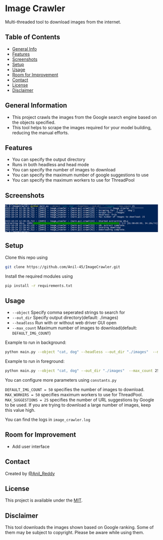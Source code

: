 # Image Crawler
Multi-threaded tool to download images from the internet.

## Table of Contents
* [General Info](#general-information)
* [Features](#features)
* [Screenshots](#screenshots)
* [Setup](#setup)
* [Usage](#usage)
* [Room for Improvement](#room-for-improvement)
* [Contact](#contact)
* [License](#license)
* [Disclaimer](#disclaimer)


## General Information
- This project crawls the images from the Google search engine based on the objects specified.
- This tool helps to scrape the images required for your model building, reducing the manual efforts.


## Features
- You can specify the output directory
- Runs in both headless and head mode
- You can specify the number of images to download
- You can specify the maximum number of google suggestions to use
- You can specify the maximum workers to use for ThreadPool


## Screenshots
![Example screenshot](./screenshots/download.PNG)


## Setup
Clone this repo using
```sh
git clone https://github.com/Anil-45/ImageCrawler.git
```

Install the required modules using
```sh
pip install -r requirements.txt
```


## Usage
- `--object`  Specify comma seperated strings to search for
- `--out_dir` Specify output directory(default: ./images)
- `--headless` Run with or without web driver GUI open
- `--max_count` Maximum number of images to download(default: `DEFAULT_IMG_COUNT`)

Example to run in background:

```bash
python main.py --object "cat, dog" --headless --out_dir "./images"  --max_count 25
```

Example to run in foreground:

```bash
python main.py --object "cat, dog" --out_dir "./images"  --max_count 25
```

You can configure more parameters using `constants.py`

`DEFAULT_IMG_COUNT = 50` specifies the number of images to download.
`MAX_WORKERS = 50` specifies maximum workers to use for ThreadPool.
`MAX_SUGGESTIONS = 25` specifies the number of URL suggestions by Google to be used. If you are trying to download a large number of images, keep this value high.

You can find the logs in `image_crawler.log`
## Room for Improvement
- Add user interface

## Contact
Created by [@Anil_Reddy](https://github.com/Anil-45/) 

## License
This project is available under the [MIT](https://github.com/Anil-45/ImageCrawler/blob/main/LICENSE).

## Disclaimer
This tool downloads the images shown based on Google ranking. Some of them may be subject to copyright. Please be aware while using them.